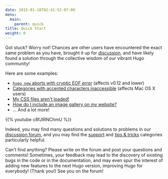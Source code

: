 ```yaml
---
date: 2015-01-18T02:41:52-07:00
menu:
  main:
    parent: quick
title: Quick Start
weight: 0
---
```


Got stuck?  Worry not!  Chances are other users have encountered
the exact same problem as you have, brought it up for
[discussion](http://discuss.gohugo.io/), and have likely found a solution
through the collective wisdom of our vibrant Hugo community!

Here are some examples:

* [`hugo new` aborts with cryptic EOF error](/troubleshooting/strange-eof-error/) (affects v0.12 and lower)
* [Categories with accented characters inaccessible](/troubleshooting/categories-with-accented-characters/) (affects Mac OS&nbsp;X users)
* [My CSS files aren't loaded!](http://discuss.gohugo.io/t/deployment-workflow/90/15)
* [How do I include an image gallery on my website?](http://discuss.gohugo.io/t/image-gallery/594)
* ... And a lot more!

{{% youtube c8fJIRNChmU %}}

Indeed, you may find many questions and solutions
to problems in our [discussion forum](http://discuss.gohugo.io/),
and you may find the [support](http://discuss.gohugo.io/category/support)
and [tips & tricks](http://discuss.gohugo.io/category/tips-tricks)
categories particularly helpful.

Can't find anything?  Please write on the forum and post your questions
and comments!  Sometimes, your feedback may lead to the discovery of
existing bugs in the code or in the documentation, and may even spur
the interest of adding new features to the next Hugo version, improving
Hugo for everybody!  (Thank you!)  See you on the forum!
